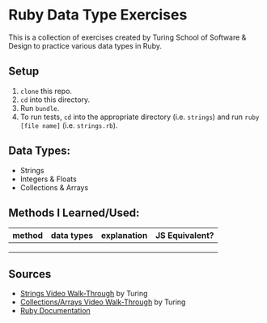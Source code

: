 # Ruby Data Type Exercises

This is a collection of exercises created by Turing School of Software & Design to practice various data types in Ruby.

## Setup
1. `clone` this repo.
2. `cd` into this directory.
3. Run `bundle`.
4. To run tests, `cd` into the appropriate directory (i.e. `strings`) and run `ruby [file name]` (i.e. `strings.rb`).

## Data Types:
  * Strings 
  * Integers & Floats
  * Collections & Arrays 
  
## Methods I Learned/Used:
| method | data types | explanation | JS Equivalent? |
|---|---|---|---|
|   |   |   |   |
|   |   |   |   |
|   |   |   |   |
  
## Sources
  * [Strings Video Walk-Through](https://youtu.be/BKqo2w0W7S0) by Turing
  * [Collections/Arrays Video Walk-Through](https://youtu.be/RUnd1Uu0AyE) by Turing
  * [Ruby Documentation](https://www.ruby-lang.org/en/documentation/)
  
